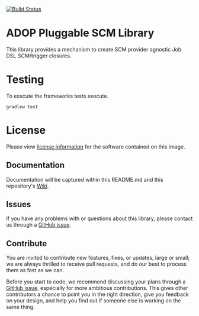 [![Build Status](https://travis-ci.org/Accenture/adop-pluggable-scm.svg?branch=master)](https://travis-ci.org/Accenture/adop-pluggable-scm)

# ADOP Pluggable SCM Library

This library provides a mechanism to create SCM provider agnostic Job DSL SCM/trigger closures.

# Testing

To execute the frameworks tests execute.

`gradlew test`

# License
Please view [license information](LICENSE.md) for the software contained on this image.

## Documentation
Documentation will be captured within this README.md and this repository's [Wiki](https://accenture.github.io/adop-pluggable-scm/).

## Issues
If you have any problems with or questions about this library, please contact us through a [GitHub issue](https://github.com/Accenture/adop-pluggable-scm/issues).

## Contribute
You are invited to contribute new features, fixes, or updates, large or small; we are always thrilled to receive pull requests, and do our best to process them as fast as we can.

Before you start to code, we recommend discussing your plans through a [GitHub issue](https://github.com/Accenture/adop-pluggable-scm/issues), especially for more ambitious contributions. This gives other contributors a chance to point you in the right direction, give you feedback on your design, and help you find out if someone else is working on the same thing.

